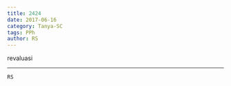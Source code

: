 ```yaml
---
title: 2424
date: 2017-06-16
category: Tanya-SC
tags: PPh
author: RS
---
```


revaluasi

---



`RS`
